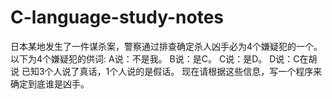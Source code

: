 # C-language-study-notes
日本某地发生了一件谋杀案，警察通过排查确定杀人凶手必为4个嫌疑犯的一个。
以下为4个嫌疑犯的供词:
A说：不是我。
B说：是C。
C说：是D。
D说：C在胡说
已知3个人说了真话，1个人说的是假话。
现在请根据这些信息，写一个程序来确定到底谁是凶手。
